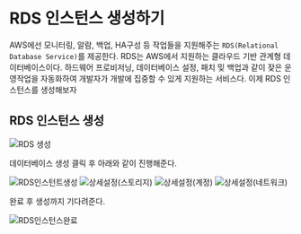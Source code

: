 RDS 인스턴스 생성하기
===

AWS에선 모니터링, 알람, 백업, HA구성 등 작업들을 지원해주는 `RDS(Relational Database Service)`를 제공한다. RDS는 AWS에서 지원하는 클라우드 기반 관계형 데이터베이스이다.
하드웨어 프로비저닝, 데이터베이스 설정, 패치 밎 백업과 같이 잦은 운영작업을 자동화하여 개발자가 개발에 집중할 수 있게 지원하는 서비스다. 이제 RDS 인스턴스를 생성해보자

RDS 인스턴스 생성
---
![RDS 생성](https://user-images.githubusercontent.com/45932388/110425854-64fcf700-80e8-11eb-8ef8-7ddd11f70fe5.PNG)

데이터베이스 생성 클릭 후 아래와 같이 진행해준다.

![RDS인스턴트생성](https://user-images.githubusercontent.com/45932388/110437925-3c312d80-80f9-11eb-944c-eb5003678dd2.PNG)
![상세설정(스토리지)](https://user-images.githubusercontent.com/45932388/110437927-3c312d80-80f9-11eb-9f3c-541c0044ed47.PNG)
![상세설정(계정)](https://user-images.githubusercontent.com/45932388/110437928-3cc9c400-80f9-11eb-8e9b-de18fab61eb4.PNG)
![상세설정(네트워크)](https://user-images.githubusercontent.com/45932388/110437920-3b000080-80f9-11eb-8dfd-2c038427e8ff.PNG)

완료 후 생성까지 기다려준다.

![RDS인스턴스완료](https://user-images.githubusercontent.com/45932388/110438151-73074380-80f9-11eb-9a0b-b050383379b6.PNG)
